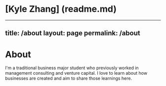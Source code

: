 # [Kyle Zhang] (readme.md)


---
title: /about
layout: page
permalink: /about
---


# About

I'm a traditional business major student who previously worked in management consulting and venture capital. I love to learn about how businesses are created and aim to share those learnings here.
